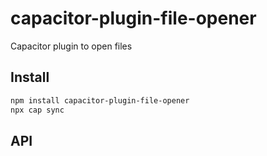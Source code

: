 # capacitor-plugin-file-opener

Capacitor plugin to open files

## Install

```bash
npm install capacitor-plugin-file-opener
npx cap sync
```

## API

<docgen-index></docgen-index>

<docgen-api>
<!-- run docgen to generate docs from the source -->
<!-- More info: https://github.com/ionic-team/capacitor-docgen -->
</docgen-api>
